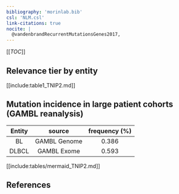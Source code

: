 ```yaml
---
bibliography: 'morinlab.bib'
csl: 'NLM.csl'
link-citations: true
nocite: |
  @vandenbrandRecurrentMutationsGenes2017, 
---
```


[[_TOC_]]




## Relevance tier by entity

[[include:table1_TNIP2.md]]


## Mutation incidence in large patient cohorts (GAMBL reanalysis)

|Entity|source |frequency (%)|
|:------:|:----:|:----:|
|BL|GAMBL Genome |0.386 |
|DLBCL|GAMBL Exome |0.593 |


[[include:tables/mermaid_TNIP2.md]]

## References



